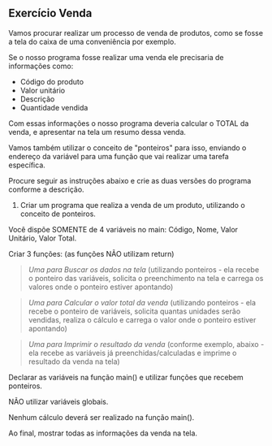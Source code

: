 ## Exercício Venda
Vamos procurar realizar um processo de venda de produtos, como se fosse a tela do caixa de uma conveniência por exemplo.

Se o nosso programa fosse realizar uma venda ele precisaria de informações como:

* Código do produto<br />
* Valor unitário<br />
* Descrição<br />
* Quantidade vendida<br />

Com essas informações o nosso programa deveria calcular o TOTAL da venda, e apresentar na tela um resumo dessa venda.

Vamos também utilizar o conceito de "ponteiros" para isso, enviando o endereço da variável para uma função que vai realizar uma tarefa específica.

Procure seguir as instruções abaixo e crie as duas versões do programa conforme a descrição.

1) Criar um programa que realiza a venda de um produto, utilizando o conceito de ponteiros.

Você dispõe SOMENTE de 4 variáveis no main: Código, Nome, Valor Unitário, Valor Total.

Criar 3 funções: (as funções NÃO utilizam return)

> *Uma para Buscar os dados na tela* (utilizando ponteiros - ela recebe o ponteiro das variáveis, solicita o preenchimento na tela e carrega os valores onde o ponteiro estiver apontando)

> *Uma para Calcular o valor total da venda* (utilizando ponteiros - ela recebe o ponteiro de variáveis, solicita quantas unidades serão vendidas, realiza o cálculo e carrega o valor onde o ponteiro estiver apontando)

> *Uma para Imprimir o resultado da venda* (conforme exemplo, abaixo - ela recebe as variáveis já preenchidas/calculadas e imprime o resultado da venda na tela)

Declarar as variáveis na função main() e utilizar funções que recebem ponteiros.

NÃO utilizar variáveis globais.

Nenhum cálculo deverá ser realizado na função main().

Ao final, mostrar todas as informações da venda na tela.